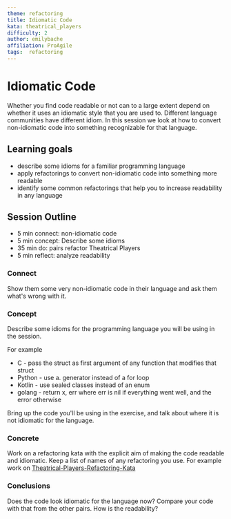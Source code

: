 ```yaml
---
theme: refactoring
title: Idiomatic Code
kata: theatrical_players
difficulty: 2
author: emilybache
affiliation: ProAgile
tags:  refactoring
---
```


# Idiomatic Code

Whether you find code readable or not can to a large extent depend on whether it uses an idiomatic style that you are used to. Different language communities have different idiom. In this session we look at how to convert non-idiomatic code into something recognizable for that language.

## Learning goals

* describe some idioms for a familiar programming language
* apply refactorings to convert non-idiomatic code into something more readable
* identify some common refactorings that help you to increase readability in any language

## Session Outline
 
* 5 min connect: non-idiomatic code
* 5 min concept: Describe some idioms 
* 35 min do: pairs refactor Theatrical Players
* 5 min reflect: analyze readability


### Connect
Show them some very non-idiomatic code in their language and ask them what's wrong with it.

### Concept
Describe some idioms for the programming language you will be using in the session.

For example

* C - pass the struct as first argument of any function that modifies that struct
* Python - use a. generator instead of a for loop
* Kotlin - use sealed classes instead of an enum
* golang - return x, err where err is nil if everything went well, and the error otherwise

Bring up the code you'll be using in the exercise, and talk about where it is not idiomatic for the language.

### Concrete
Work on a refactoring kata with the explicit aim of making the code readable and idiomatic. Keep a list of names of any refactoring you use. For example work on [Theatrical-Players-Refactoring-Kata](https://github.com/emilybache/Theatrical-Players-Refactoring-Kata)

### Conclusions
Does the code look idiomatic for the language now? Compare your code with that from the other pairs. How is the readability?

